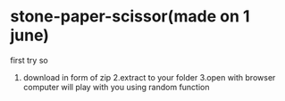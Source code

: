 # stone-paper-scissor(made on 1 june)
first try
so
1. download in form of zip 
2.extract to your folder
3.open with browser
computer will play with you using random function
